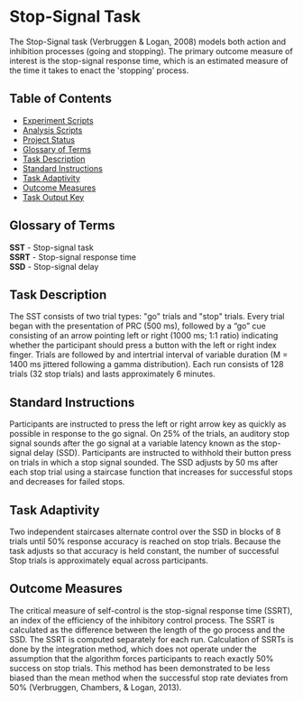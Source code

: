 # Stop-Signal Task

The Stop-Signal task (Verbruggen & Logan, 2008) models both action and inhibition processes (going and stopping). The primary outcome measure of interest is the stop-signal response time, which is an estimated measure of the time it takes to enact the 'stopping' process.


## Table of Contents
- [Experiment Scripts](/code/experiment/README.md)
- [Analysis Scripts](/code/analyses/README.md)
- [Project Status](#project-status)
- [Glossary of Terms](#glossary-of-terms)
- [Task Description](#task-description)
- [Standard Instructions](#standard-instructions)
- [Task Adaptivity](#task-adaptivity)
- [Outcome Measures](#outcome-measures)
- [Task Output Key](/info/task_output_key.md)


## Glossary of Terms<a name="glossary-of-terms"></a>
**SST** - Stop-signal task  
**SSRT** - Stop-signal response time  
**SSD** - Stop-signal delay  

## Task Description<a name="task-description"></a>
The SST consists of two trial types: "go" trials and "stop" trials. Every trial began with the presentation of PRC (500 ms), followed by a “go” cue consisting of an arrow pointing left or right (1000 ms; 1:1 ratio) indicating whether the participant should press a button with the left or right index finger. Trials are followed by and intertrial interval of variable duration (M = 1400 ms jittered following a gamma distribution). Each run consists of 128 trials (32 stop trials) and lasts approximately 6 minutes.

## Standard Instructions<a name="standard-instructions"></a>
Participants are instructed to press the left or right arrow key as quickly as possible in response to the go signal. On 25% of the trials, an auditory stop signal sounds after the go signal at a variable latency known as the stop-signal delay (SSD). Participants are instructed to withhold their button press on trials in which a stop signal sounded. The SSD adjusts by 50 ms after each stop trial using a staircase function that increases for successful stops and decreases for failed stops. 

## Task Adaptivity<a name="task-adaptivity"></a>
Two independent staircases alternate control over the SSD in blocks of 8 trials until 50% response accuracy is reached on stop trials. Because the task adjusts so that accuracy is held constant, the number of successful Stop trials is approximately equal across participants. 

## Outcome Measures<a name="outcome-measures"></a>
The critical measure of self-control is the stop-signal response time (SSRT), an index of the efficiency of the inhibitory control process. The SSRT is calculated as the difference between the length of the go process and the SSD. The SSRT is computed separately for each run. Calculation of SSRTs is done by the integration method, which does not operate under the assumption that the algorithm forces participants to reach exactly 50% success on stop trials. This method has been demonstrated to be less biased than the mean method when the successful stop rate deviates from 50% (Verbruggen, Chambers, & Logan, 2013).
